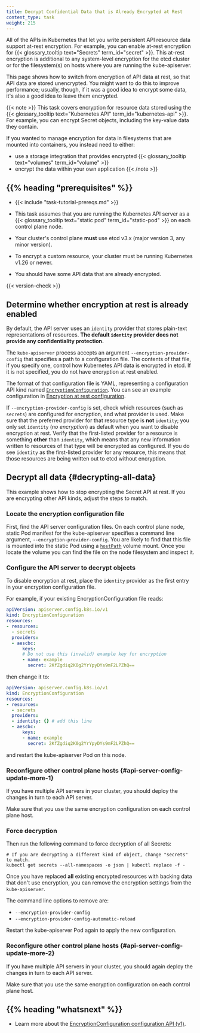 ```yaml
---
title: Decrypt Confidential Data that is Already Encrypted at Rest
content_type: task
weight: 215
---
```


<!-- overview -->

All of the APIs in Kubernetes that let you write persistent API resource data support
at-rest encryption. For example, you can enable at-rest encryption for
{{< glossary_tooltip text="Secrets" term_id="secret" >}}.
This at-rest encryption is additional to any system-level encryption for the
etcd cluster or for the filesystem(s) on hosts where you are running the
kube-apiserver.

This page shows how to switch from encryption of API data at rest, so that API data
are stored unencrypted. You might want to do this to improve performance; usually,
though, if it was a good idea to encrypt some data, it's also a good idea to leave them
encrypted.

{{< note >}}
This task covers encryption for resource data stored using the
{{< glossary_tooltip text="Kubernetes API" term_id="kubernetes-api" >}}. For example, you can
encrypt Secret objects, including the key-value data they contain.

If you wanted to manage encryption for data in filesystems that are mounted into containers, you instead
need to either:

- use a storage integration that provides encrypted
  {{< glossary_tooltip text="volumes" term_id="volume" >}}
- encrypt the data within your own application
{{< /note >}}

## {{% heading "prerequisites" %}}

* {{< include "task-tutorial-prereqs.md" >}}

* This task assumes that you are running the Kubernetes API server as a
  {{< glossary_tooltip text="static pod" term_id="static-pod" >}} on each control
  plane node.

* Your cluster's control plane **must** use etcd v3.x (major version 3, any minor version).

* To encrypt a custom resource, your cluster must be running Kubernetes v1.26 or newer.

* You should have some API data that are already encrypted.

{{< version-check >}}


<!-- steps -->

## Determine whether encryption at rest is already enabled

By default, the API server uses an `identity` provider that stores plain-text representations
of resources.
**The default `identity` provider does not provide any confidentiality protection.**

The `kube-apiserver` process accepts an argument `--encryption-provider-config`
that specifies a path to a configuration file. The contents of that file, if you specify one,
control how Kubernetes API data is encrypted in etcd.
If it is not specified, you do not have encryption at rest enabled.

The format of that configuration file is YAML, representing a configuration API kind named
[`EncryptionConfiguration`](/docs/reference/config-api/apiserver-config.v1/).
You can see an example configuration
in [Encryption at rest configuration](/docs/tasks/administer-cluster/encrypt-data/#understanding-the-encryption-at-rest-configuration).

If `--encryption-provider-config` is set, check which resources (such as `secrets`) are
configured for encryption, and what provider is used.
Make sure that the preferred provider for that resource type is **not** `identity`; you
only set `identity` (_no encryption_) as default when you want to disable encryption at
rest.
Verify that the first-listed provider for a resource is something **other** than `identity`,
which means that any new information written to resources of that type will be encrypted as
configured. If you do see `identity` as the first-listed provider for any resource, this
means that those resources are being written out to etcd without encryption.

## Decrypt all data {#decrypting-all-data}

This example shows how to stop encrypting the Secret API at rest. If you are encrypting
other API kinds, adjust the steps to match.

### Locate the encryption configuration file

First, find the API server configuration files. On each control plane node, static Pod manifest
for the kube-apiserver specifies a command line argument, `--encryption-provider-config`.
You are likely to find that this file is mounted into the static Pod using a
[`hostPath`](/docs/concepts/storage/volumes/#hostpath) volume mount. Once you locate the volume
you can find the file on the node filesystem and inspect it.

### Configure the API server to decrypt objects

To disable encryption at rest, place the `identity` provider as the first
entry in your encryption configuration file.

For example, if your existing EncryptionConfiguration file reads:
```yaml
apiVersion: apiserver.config.k8s.io/v1
kind: EncryptionConfiguration
resources:
- resources:
  - secrets
  providers:
  - aescbc:
      keys:
      # Do not use this (invalid) example key for encryption
      - name: example
        secret: 2KfZgdiq2K0g2YrYpyDYs9mF2LPZhQ==
```

then change it to:

```yaml
apiVersion: apiserver.config.k8s.io/v1
kind: EncryptionConfiguration
resources:
- resources:
  - secrets
  providers:
  - identity: {} # add this line
  - aescbc:
      keys:
      - name: example
        secret: 2KfZgdiq2K0g2YrYpyDYs9mF2LPZhQ==
```

and restart the kube-apiserver Pod on this node.

### Reconfigure other control plane hosts {#api-server-config-update-more-1}

If you have multiple API servers in your cluster, you should deploy the changes in turn to each API server.

Make sure that you use the same encryption configuration on each control plane host.

### Force decryption

Then run the following command to force decryption of all Secrets:

```shell
# If you are decrypting a different kind of object, change "secrets" to match.
kubectl get secrets --all-namespaces -o json | kubectl replace -f -
```

Once you have replaced **all** existing encrypted resources with backing data that
don't use encryption, you can remove the encryption settings from the
`kube-apiserver`.

The command line options to remove are:

- `--encryption-provider-config`
- `--encryption-provider-config-automatic-reload`

Restart the kube-apiserver Pod again to apply the new configuration.

### Reconfigure other control plane hosts {#api-server-config-update-more-2}

If you have multiple API servers in your cluster, you should again deploy the changes in turn to each API server.

Make sure that you use the same encryption configuration on each control plane host.

## {{% heading "whatsnext" %}}

* Learn more about the [EncryptionConfiguration configuration API (v1)](/docs/reference/config-api/apiserver-config.v1/).
